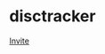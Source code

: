 ﻿# disctracker
[Invite](https://discord.com/api/oauth2/authorize?client_id=964009700452597800&permissions=8&scope=bot%20applications.commands)
